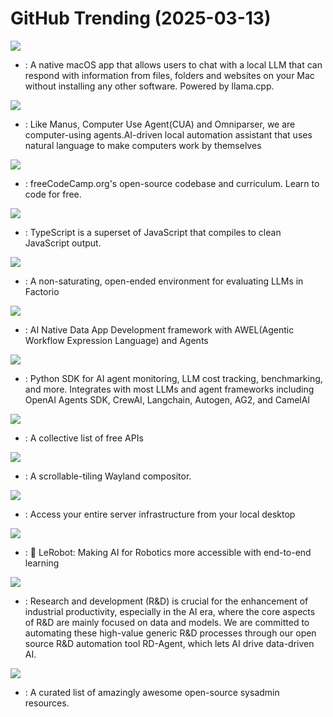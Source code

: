 # GitHub Trending (2025-03-13)

![](https://img.shields.io/badge/Swift-New%20207-green?style=flat-square&logo=appveyor)
- [](https://github.comundefined): A native macOS app that allows users to chat with a local LLM that can respond with information from files, folders and websites on your Mac without installing any other software. Powered by llama.cpp.

![](https://img.shields.io/badge/Python-New%20228-green?style=flat-square&logo=appveyor)
- [](https://github.comundefined): Like Manus, Computer Use Agent(CUA) and Omniparser, we are computer-using agents.AI-driven local automation assistant that uses natural language to make computers work by themselves

![](https://img.shields.io/badge/TypeScript-New%20386-green?style=flat-square&logo=appveyor)
- [](https://github.comundefined): freeCodeCamp.org's open-source codebase and curriculum. Learn to code for free.

![](https://img.shields.io/badge/TypeScript-New%20317-green?style=flat-square&logo=appveyor)
- [](https://github.comundefined): TypeScript is a superset of JavaScript that compiles to clean JavaScript output.

![](https://img.shields.io/badge/HTML-New%20137-green?style=flat-square&logo=appveyor)
- [](https://github.comundefined): A non-saturating, open-ended environment for evaluating LLMs in Factorio

![](https://img.shields.io/badge/Python-New%2042-green?style=flat-square&logo=appveyor)
- [](https://github.comundefined): AI Native Data App Development framework with AWEL(Agentic Workflow Expression Language) and Agents

![](https://img.shields.io/badge/Python-New%20104-green?style=flat-square&logo=appveyor)
- [](https://github.comundefined): Python SDK for AI agent monitoring, LLM cost tracking, benchmarking, and more. Integrates with most LLMs and agent frameworks including OpenAI Agents SDK, CrewAI, Langchain, Autogen, AG2, and CamelAI

![](https://img.shields.io/badge/Python-New%20626-green?style=flat-square&logo=appveyor)
- [](https://github.comundefined): A collective list of free APIs

![](https://img.shields.io/badge/Rust-New%20356-green?style=flat-square&logo=appveyor)
- [](https://github.comundefined): A scrollable-tiling Wayland compositor.

![](https://img.shields.io/badge/Java-New%20243-green?style=flat-square&logo=appveyor)
- [](https://github.comundefined): Access your entire server infrastructure from your local desktop

![](https://img.shields.io/badge/Python-New%20109-green?style=flat-square&logo=appveyor)
- [](https://github.comundefined): 🤗 LeRobot: Making AI for Robotics more accessible with end-to-end learning

![](https://img.shields.io/badge/Python-New%2046-green?style=flat-square&logo=appveyor)
- [](https://github.comundefined): Research and development (R&D) is crucial for the enhancement of industrial productivity, especially in the AI era, where the core aspects of R&D are mainly focused on data and models. We are committed to automating these high-value generic R&D processes through our open source R&D automation tool RD-Agent, which lets AI drive data-driven AI.

![](https://img.shields.io/badge/none-New%20225-green?style=flat-square&logo=appveyor)
- [](https://github.comundefined): A curated list of amazingly awesome open-source sysadmin resources.

